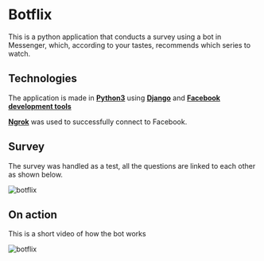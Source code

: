# Botflix

This is a python application that conducts a survey using a bot in Messenger, which, according to your tastes, recommends which series to watch.

## Technologies

The application is made in [**Python3**](https://www.python.org/download/releases/3.0/) using [**Django**](https://www.djangoproject.com) and [**Facebook development tools**](https://developers.facebook.com/?no_redirect=1)

**[Ngrok](https://ngrok.com)** was used to successfully connect to Facebook.


## Survey
The survey was handled as a test, all the questions are linked to each other as shown below.


![botflix](https://user-images.githubusercontent.com/50245669/118379359-71e20f00-b59f-11eb-886b-ddea281cf91f.png)


## On action
This is a short video of how the bot works


![botflix](https://user-images.githubusercontent.com/50245669/118379416-cdac9800-b59f-11eb-864d-4eeda1c9fc04.gif)




